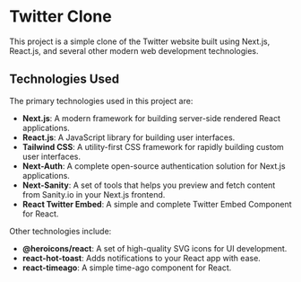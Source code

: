 # Twitter Clone

This project is a simple clone of the Twitter website built using Next.js, React.js, and several other modern web development technologies.

## Technologies Used

The primary technologies used in this project are:

- **Next.js**: A modern framework for building server-side rendered React applications.
- **React.js**: A JavaScript library for building user interfaces.
- **Tailwind CSS**: A utility-first CSS framework for rapidly building custom user interfaces.
- **Next-Auth**: A complete open-source authentication solution for Next.js applications.
- **Next-Sanity**: A set of tools that helps you preview and fetch content from Sanity.io in your Next.js frontend.
- **React Twitter Embed**: A simple and complete Twitter Embed Component for React.

Other technologies include:

- **@heroicons/react**: A set of high-quality SVG icons for UI development.
- **react-hot-toast**: Adds notifications to your React app with ease.
- **react-timeago**: A simple time-ago component for React.

